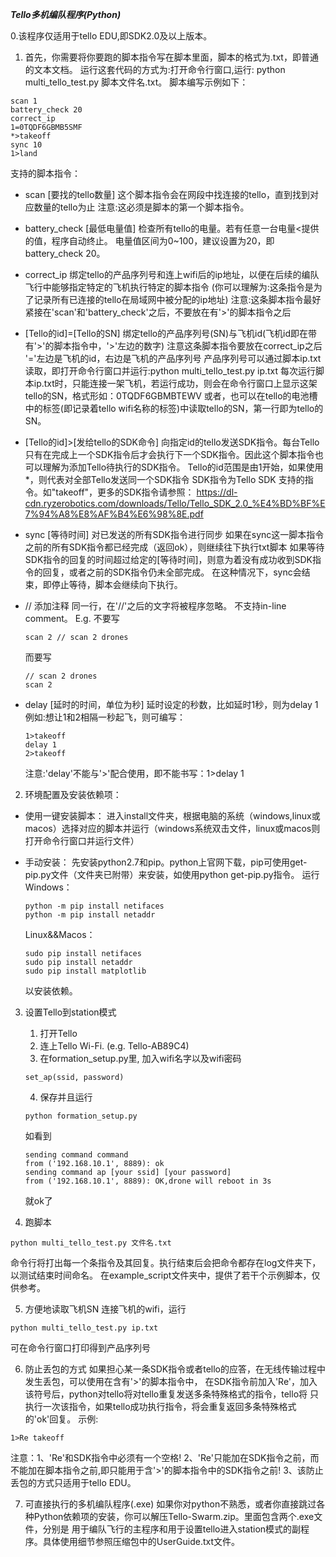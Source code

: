 ***Tello多机编队程序(Python)***

0.该程序仅适用于tello EDU,即SDK2.0及以上版本。

1. 首先，你需要将你要跑的脚本指令写在脚本里面，脚本的格式为.txt，即普通的文本文档。
运行这套代码的方式为:打开命令行窗口,运行: python multi_tello_test.py 脚本文件名.txt。
脚本编写示例如下：
```
scan 1
battery_check 20
correct_ip
1=0TQDF6GBMB5SMF
*>takeoff
sync 10
1>land
```
支持的脚本指令：
- scan [要找的tello数量]
  这个脚本指令会在网段中找连接的tello，直到找到对应数量的tello为止
  注意:这必须是脚本的第一个脚本指令。
  
- battery_check [最低电量值]
  检查所有tello的电量。若有任意一台电量<提供的值，程序自动终止。
  电量值区间为0~100，建议设置为20，即battery_check 20。
  
- correct_ip
  绑定tello的产品序列号和连上wifi后的ip地址，以便在后续的编队飞行中能够指定特定的飞机执行特定的脚本指令
  (你可以理解为:这条指令是为了记录所有已连接的tello在局域网中被分配的ip地址)
  注意:这条脚本指令最好紧接在'scan'和'battery_check'之后，不要放在有'>'的脚本指令之后 
  
- [Tello的id]=[Tello的SN]
  绑定tello的产品序列号(SN)与飞机id(飞机id即在带有'>'的脚本指令中，'>'左边的数字)
  注意这条脚本指令要放在correct_ip之后
  '='左边是飞机的id，右边是飞机的产品序列号
  产品序列号可以通过脚本ip.txt读取，即打开命令行窗口并运行:python multi_tello_test.py ip.txt
  每次运行脚本ip.txt时，只能连接一架飞机，若运行成功，则会在命令行窗口上显示这架tello的SN，格式形如：0TQDF6GBMBTEWV
  或者，也可以在tello的电池槽中的标签(即记录着tello wifi名称的标签)中读取tello的SN，第一行即为tello的SN。
  
- [Tello的id]>[发给tello的SDK命令]
  向指定id的tello发送SDK指令。每台Tello只有在完成上一个SDK指令后才会执行下一个SDK指令。因此这个脚本指令也可以理解为添加Tello待执行的SDK指令。
  Tello的id范围是由1开始，如果使用*，则代表对全部Tello发送同一个SDK指令
  SDK指令为Tello SDK 支持的指令。如"takeoff"，更多的SDK指令请参照：
  https://dl-cdn.ryzerobotics.com/downloads/Tello/Tello_SDK_2.0_%E4%BD%BF%E7%94%A8%E8%AF%B4%E6%98%8E.pdf
  
- sync [等待时间]
  对已发送的所有SDK指令进行同步
  如果在sync这一脚本指令之前的所有SDK指令都已经完成（返回ok），则继续往下执行txt脚本
  如果等待SDK指令的回复的时间超过给定的[等待时间]，则意为着没有成功收到SDK指令的回复，或者之前的SDK指令仍未全部完成。
  在这种情况下，sync会结束，即停止等待，脚本会继续向下执行。
  
- // 
  添加注释
  同一行，在'//'之后的文字将被程序忽略。
  不支持in-line comment。
  E.g. 不要写
  ```
  scan 2 // scan 2 drones
  ```
  而要写
  ```
  // scan 2 drones
  scan 2
  ```
  
- delay [延时的时间，单位为秒]
  延时设定的秒数，比如延时1秒，则为delay 1
  例如:想让1和2相隔一秒起飞，则可编写：
  ```
  1>takeoff
  delay 1
  2>takeoff
  ```
  注意:'delay'不能与'>'配合使用，即不能书写：1>delay 1
2. 环境配置及安装依赖项：

- 使用一键安装脚本：
  进入install文件夹，根据电脑的系统（windows,linux或macos）选择对应的脚本并运行（windows系统双击文件，linux或macos则打开命令行窗口并运行文件）

- 手动安装：
  先安装python2.7和pip。python上官网下载，pip可使用get-pip.py文件（文件夹已附带）来安装，如使用python get-pip.py指令。
  运行
  Windows：
  ```
  python -m pip install netifaces
  python -m pip install netaddr
  ```
  Linux&&Macos：
  ```
  sudo pip install netifaces
  sudo pip install netaddr
  sudo pip install matplotlib
  ```
  以安装依赖。

3. 设置Tello到station模式
      1) 打开Tello
      2) 连上Tello Wi-Fi. (e.g. Tello-AB89C4)
      3) 在formation_setup.py里, 加入wifi名字以及wifi密码
      ```
      set_ap(ssid, password)
      ``` 
      4) 保存并且运行
      ```
      python formation_setup.py
      ``` 
      如看到
      ```
      sending command command
      from ('192.168.10.1', 8889): ok
      sending command ap [your ssid] [your password]
      from ('192.168.10.1', 8889): OK,drone will reboot in 3s
      ``` 
      就ok了

4. 跑脚本
  ```
  python multi_tello_test.py 文件名.txt
  ```
  命令行将打出每一个条指令及其回复。执行结束后会把命令都存在log文件夹下，以测试结束时间命名。
  在example_script文件夹中，提供了若干个示例脚本，仅供参考。
	
5. 方便地读取飞机SN
  连接飞机的wifi，运行 
  ```
  python multi_tello_test.py ip.txt
  ``` 
  可在命令行窗口打印得到产品序列号

6. 防止丢包的方式
  如果担心某一条SDK指令或者tello的应答，在无线传输过程中发生丢包，可以使用在含有'>'的脚本指令中，
  在SDK指令前加入'Re'，加入该符号后，python对tello将对tello重复发送多条特殊格式的指令，tello将
  只执行一次该指令，如果tello成功执行指令，将会重复返回多条特殊格式的'ok'回复。
  示例:
  ```
  1>Re takeoff
  ``` 
  注意：1、'Re'和SDK指令中必须有一个空格!
		2、'Re'只能加在SDK指令之前，而不能加在脚本指令之前,即只能用于含'>'的脚本指令中的SDK指令之前!
		3、该防止丢包的方式只适用于tello EDU。
		
7. 可直接执行的多机编队程序(.exe)
  如果你对python不熟悉，或者你直接跳过各种Python依赖项的安装，你可以解压Tello-Swarm.zip。里面包含两个.exe文件，分别是
  用于编队飞行的主程序和用于设置tello进入station模式的副程序。具体使用细节参照压缩包中的UserGuide.txt文件。
